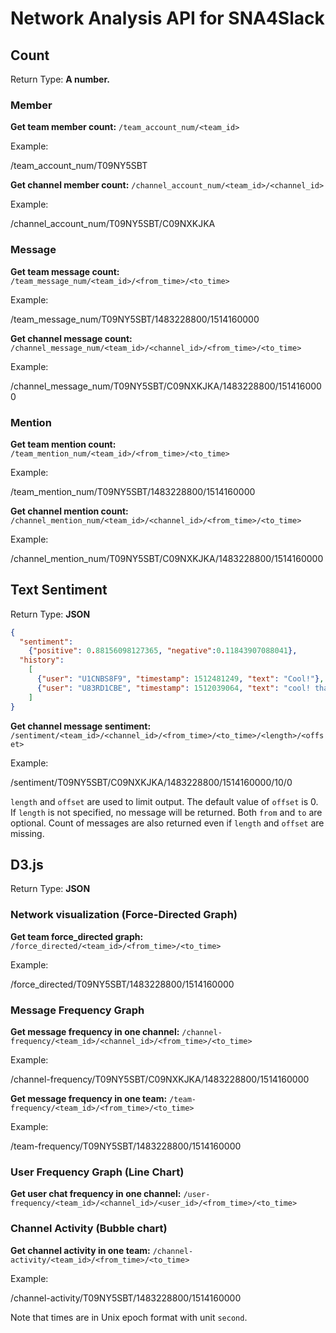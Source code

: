 # Network Analysis API for SNA4Slack

## Count

Return Type: **A number.**

### Member

**Get team member count:**
`/team_account_num/<team_id>`

Example:

/team_account_num/T09NY5SBT

**Get channel member count:**
`/channel_account_num/<team_id>/<channel_id>`

Example:

/channel_account_num/T09NY5SBT/C09NXKJKA

### Message

**Get team message count:**
`/team_message_num/<team_id>/<from_time>/<to_time>`

Example:

/team_message_num/T09NY5SBT/1483228800/1514160000

**Get channel message count:**
`/channel_message_num/<team_id>/<channel_id>/<from_time>/<to_time>`

Example:

/channel_message_num/T09NY5SBT/C09NXKJKA/1483228800/1514160000

### Mention

**Get team mention count:**
`/team_mention_num/<team_id>/<from_time>/<to_time>`

Example:

/team_mention_num/T09NY5SBT/1483228800/1514160000

**Get channel mention count:**
`/channel_mention_num/<team_id>/<channel_id>/<from_time>/<to_time>`

Example:

/channel_mention_num/T09NY5SBT/C09NXKJKA/1483228800/1514160000

## Text Sentiment

Return Type: **JSON**

```json
{
  "sentiment":
    {"positive": 0.88156098127365, "negative":0.11843907088041},
  "history":
    [
      {"user": "U1CNBS8F9", "timestamp": 1512481249, "text": "Cool!"},
      {"user": "U83RD1CBE", "timestamp": 1512039064, "text": "cool! thanks!"}
    ]
}
```


**Get channel message sentiment:**
`/sentiment/<team_id>/<channel_id>/<from_time>/<to_time>/<length>/<offset>`

Example:

/sentiment/T09NY5SBT/C09NXKJKA/1483228800/1514160000/10/0

`length` and `offset` are used to limit output.
The default value of `offset` is 0.
If `length` is not specified, no message will be returned.
Both `from` and `to` are optional.
Count of messages are also returned even if `length` and `offset` are missing.

## D3.js

Return Type: **JSON**

### Network visualization (Force-Directed Graph)

**Get team force_directed graph:**
`/force_directed/<team_id>/<from_time>/<to_time>`

Example:

/force_directed/T09NY5SBT/1483228800/1514160000

### Message Frequency Graph

**Get message frequency in one channel:**
`/channel-frequency/<team_id>/<channel_id>/<from_time>/<to_time>`

Example:

/channel-frequency/T09NY5SBT/C09NXKJKA/1483228800/1514160000

**Get message frequency in one team:**
`/team-frequency/<team_id>/<from_time>/<to_time>`

Example:

/team-frequency/T09NY5SBT/1483228800/1514160000

### User Frequency Graph (Line Chart)

**Get user chat frequency in one channel:**
`/user-frequency/<team_id>/<channel_id>/<user_id>/<from_time>/<to_time>`


### Channel Activity (Bubble chart)

**Get channel activity in one team:**
`/channel-activity/<team_id>/<from_time>/<to_time>`

Example:

/channel-activity/T09NY5SBT/1483228800/1514160000

Note that times are in Unix epoch format with unit `second`.

